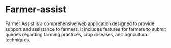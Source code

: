 # Farmer-assist
Farmer Assist is a comprehensive web application designed to provide support and assistance to farmers. It includes features for farmers to submit queries regarding farming practices, crop diseases, and agricultural techniques.
